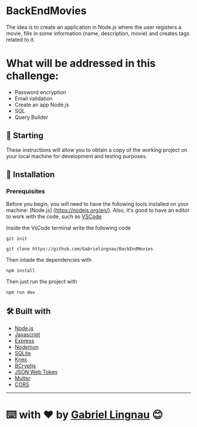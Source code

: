 
# BackEndMovies

The idea is to create an application in Node.js where the user registers a movie, fills in some information (name, description, movie) and creates tags related to it.

# What will be addressed in this challenge:

- Password encryption
- Email validation
- Create an app Node.js
- SQL
- Query Builder

## 🚀 Starting

These instructions will allow you to obtain a copy of the working project on your local machine for development and testing purposes.

## 🔧 Installation

### Prerequisites

Before you begin, you will need to have the following tools installed on your machine:
[Node.js] (https://nodejs.org/en/). 
Also, it's good to have an editor to work with the code, such as [VSCode](https://code.visualstudio.com/)

Inside the VsCode terminal write the following code

```
git init
```

```
git clone https://github.com/Gabrielingnau/BackEndMovies
```
Then intade the dependencies with

```
npm install
```

Then just run the project with

```
npm run dev
```

## 🛠️ Built with

- [Node.js](https://nodejs.org/en/)
- [Javascript](https://developer.mozilla.org/pt-BR/docs/Web/JavaScript)
- [Express](https://expressjs.com)
- [Nodemon](https://nodemon.io/)
- [SQLite](https://www.sqlite.org/index.html)
- [Knex](https://knexjs.org/)
- [BCryptjs](https://www.npmjs.com/package/bcryptjs)
- [JSON Web Token](https://www.npmjs.com/package/jsonwebtoken)
- [Multer](https://www.npmjs.com/package/multer)
- [CORS](https://www.npmjs.com/package/cors)

---
⌨️ with ❤️ by [Gabriel Lingnau](https://github.com/Gabrielingnau) 😊
=======
